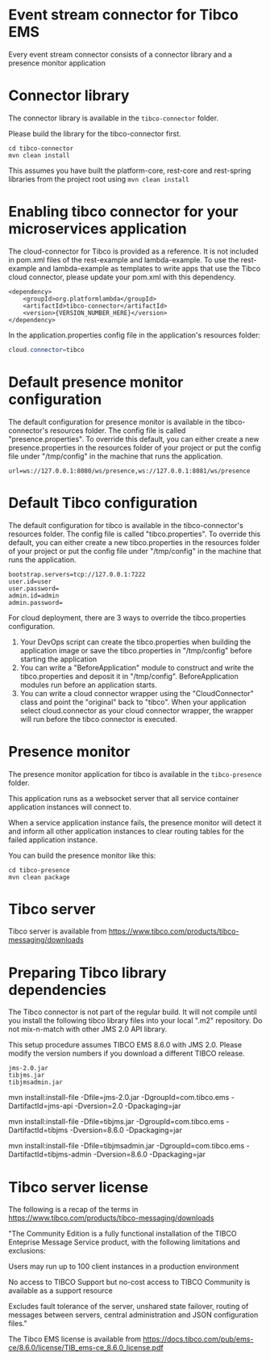 # Event stream connector for Tibco EMS

Every event stream connector consists of a connector library and a presence monitor application

# Connector library

The connector library is available in the `tibco-connector` folder.

Please build the library for the tibco-connector first.

```
cd tibco-connector
mvn clean install
```

This assumes you have built the platform-core, rest-core and rest-spring libraries from the project root using `mvn clean install`

# Enabling tibco connector for your microservices application

The cloud-connector for Tibco is provided as a reference. It is not included in pom.xml files of the rest-example and lambda-example. To use the rest-example and lambda-example as templates to write apps that use the Tibco cloud connector, please update your pom.xml with this dependency.

```
<dependency>
    <groupId>org.platformlambda</groupId>
    <artifactId>tibco-connector</artifactId>
    <version>{VERSION_NUMBER_HERE}</version>
</dependency>
```

In the application.properties config file in the application's resources folder:
```java
cloud.connector=tibco
```

# Default presence monitor configuration

The default configuration for presence monitor is available in the tibco-connector's resources folder. The config file is called "presence.properties". To override this default, you can either create a new presence.properties in the resources folder of your project or put the config file under "/tmp/config" in the machine that runs the application.

```
url=ws://127.0.0.1:8080/ws/presence,ws://127.0.0.1:8081/ws/presence
```

# Default Tibco configuration

The default configuration for tibco is available in the tibco-connector's resources folder. The config file is called "tibco.properties". To override this default, you can either create a new tibco.properties in the resources folder of your project or put the config file under "/tmp/config" in the machine that runs the application.

```
bootstrap.servers=tcp://127.0.0.1:7222
user.id=user
user.password=
admin.id=admin
admin.password=
```

For cloud deployment, there are 3 ways to override the tibco.properties configuration.

1. Your DevOps script can create the tibco.properties when building the application image or save the tibco.properties in "/tmp/config" before starting the application
2. You can write a "BeforeApplication" module to construct and write the tibco.properties and deposit it in "/tmp/config". BeforeApplication modules run before an application starts.
3. You can write a cloud connector wrapper using the "CloudConnector" class and point the "original" back to "tibco". When your application select cloud.connector as your cloud connector wrapper, the wrapper will run before the tibco connector is executed.

# Presence monitor

The presence monitor application for tibco is available in the `tibco-presence` folder.

This application runs as a websocket server that all service container application instances will connect to.

When a service application instance fails, the presence monitor will detect it and inform all other application instances to clear routing tables for the failed application instance.

You can build the presence monitor like this:

```
cd tibco-presence
mvn clean package
```

# Tibco server

Tibco server is available from https://www.tibco.com/products/tibco-messaging/downloads

# Preparing Tibco library dependencies

The Tibco connector is not part of the regular build. It will not compile until you install the following tibco library files into your local ".m2" repository. Do not mix-n-match with other JMS 2.0 API library.

This setup procedure assumes TIBCO EMS 8.6.0 with JMS 2.0. Please modify the version numbers if you download a different TIBCO release.

```
jms-2.0.jar
tibjms.jar
tibjmsadmin.jar
```

mvn install:install-file -Dfile=jms-2.0.jar -DgroupId=com.tibco.ems -DartifactId=jms-api -Dversion=2.0 -Dpackaging=jar

mvn install:install-file -Dfile=tibjms.jar -DgroupId=com.tibco.ems -DartifactId=tibjms -Dversion=8.6.0 -Dpackaging=jar

mvn install:install-file -Dfile=tibjmsadmin.jar -DgroupId=com.tibco.ems -DartifactId=tibjms-admin -Dversion=8.6.0 -Dpackaging=jar

# Tibco server license

The following is a recap of the terms in https://www.tibco.com/products/tibco-messaging/downloads

"The Community Edition is a fully functional installation of the TIBCO Enteprise Message Service product, with the following limitations and exclusions:

Users may run up to 100 client instances in a production environment

No access to TIBCO Support but no-cost access to TIBCO Community is available as a support resource

Excludes fault tolerance of the server, unshared state failover, routing of messages between servers, central administration and JSON configuration files."

The Tibco EMS license is available from https://docs.tibco.com/pub/ems-ce/8.6.0/license/TIB_ems-ce_8.6.0_license.pdf

